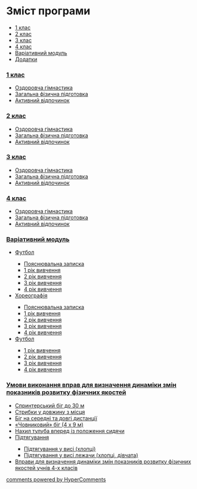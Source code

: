 <div id="hypercomments_widget" class="js-hypercomments-widget invisible"></div>

# Зміст програми

<div>
  <!-- Nav tabs -->
  <ul class="nav nav-tabs" role="tablist">
    <li role="presentation" class="active"><a href="#home" aria-controls="home" role="tab" data-toggle="tab">1 клас</a></li>
    <li role="presentation"><a href="#menu1" aria-controls="menu1" role="tab" data-toggle="tab">2 клас</a></li>
    <li role="presentation"><a href="#menu2" aria-controls="menu2" role="tab" data-toggle="tab">3 клас</a></li>
    <li role="presentation"><a href="#menu3" aria-controls="menu3" role="tab" data-toggle="tab">4 клас</a></li>
    <li role="presentation"><a href="#menu4" aria-controls="menu4" role="tab" data-toggle="tab">Варіативний модуль</a></li>
    <li role="presentation"><a href="#menu5" aria-controls="menu5" role="tab" data-toggle="tab">Додатки</a></li>
  </ul>
  <!-- Tab panes -->
  <div class="tab-content">
    <div role="tabpanel" class="tab-pane active" id="home"><h3><a href="http://workmon14.ed-era.com/1/1_klas.html">1 клас</a></h3>
      <ul type="disc">
      <li><a href="http://workmon14-new.ed-era.com/1/ozdorov.html">Оздоровча гімнастика</a></li>
      <li><a href="http://workmon14-new.ed-era.com/1/zagalna.html">Загальна фізична підготовка</a></li>
      <li><a href="http://workmon14-new.ed-era.com/1/aktyvniy.html">Активний відпочинок</a></li>
      </ul>
    </div>
    <div role="tabpanel" class="tab-pane" id="menu1"><h3><a href="http://workmon14-new.ed-era.com/2/2_klas.html">2 клас</a></h3>
      <ul type="disc">
      <li><a href="http://workmon14-new.ed-era.com/2/ozdorov.html">Оздоровча гімнастика</a></li>
      <li><a href="http://workmon14-new.ed-era.com/2/zagalna.html">Загальна фізична підготовка</a></li>
      <li><a href="http://workmon14-new.ed-era.com/2/aktyvniy.html">Активний відпочинок</a></li>
      </ul>
    </div>
    <div role="tabpanel" class="tab-pane" id="menu2"><h3><a href="http://workmon14-new.ed-era.com/3/3_klas.html">3 клас</a></h3>
      <ul type="disc">
      <li><a href="http://workmon14-new.ed-era.com/3/ozdorov.html">Оздоровча гімнастика</a></li>
      <li><a href="http://workmon14-new.ed-era.com/3/zagalna.html">Загальна фізична підготовка</a></li>
      <li><a href="http://workmon14-new.ed-era.com/3/aktyvniy.html">Активний відпочинок</a></li>
      </ul>
    </div>
    <div role="tabpanel" class="tab-pane" id="menu3"><h3><a href="http://workmon14-new.ed-era.com/4/4_klas.html">4 клас</a></h3>
      <ul type="disc">
      <li><a href="http://workmon14-new.ed-era.com/4/ozdorov.html">Оздоровча гімнастика</a></li>
      <li><a href="http://workmon14-new.ed-era.com/4/zagalna.html">Загальна фізична підготовка</a></li>
      <li><a href="http://workmon14-new.ed-era.com/4/aktyvniy.html">Активний відпочинок</a></li>
      </ul>
    </div>
    <div role="tabpanel" class="tab-pane" id="menu4"><h3><a href="http://workmon14-new.ed-era.com/variat/variativniy.html">Варіативний модуль</a></h3>
      <ul type="disc">
      <li><a href="http://workmon14-new.ed-era.com/variat/foot/zmist.html">Футбол</a></li>
      <ul type="square">
      <li><a href="http://workmon14-new.ed-era.com/variat/foot/poyasnuvalna.html">Пояснювальна записка</a></li>
      <li><a href="http://workmon14-new.ed-era.com/variat/foot/1.html">1 рік вивчення</a></li>
      <li><a href="http://workmon14-new.ed-era.com/variat/foot/2.html">2 рік вивчення</a></li>
      <li><a href="http://workmon14-new.ed-era.com/variat/foot/3.html">3 рік вивчення</a></li>
      <li><a href="http://workmon14-new.ed-era.com/variat/foot/4.html">4 рік вивчення</a></li>
      </ul>
      <li><a href="http://workmon14-new.ed-era.com/variat/choreo/zmist.html">Хореографія</a></li>
      <ul type="square">
      <li><a href="http://workmon14-new.ed-era.com/variat/choreo/poyasnuvalna.html">Пояснювальна записка</a></li>
      <li><a href="http://workmon14-new.ed-era.com/variat/choreo/1.html">1 рік вивчення</a></li>
      <li><a href="http://workmon14-new.ed-era.com/variat/choreo/2.html">2 рік вивчення</a></li>
      <li><a href="http://workmon14-new.ed-era.com/variat/choreo/3.html">3 рік вивчення</a></li>
      <li><a href="http://workmon14-new.ed-era.com/variat/choreo/4.html">4 рік вивчення</a></li>
      </ul>
      <li><a href="http://workmon14-new.ed-era.com/variat/swim/zmist.html">Футбол</a></li>
      <ul type="square">
      <li><a href="http://workmon14-new.ed-era.com/variat/swim/1.html">1 рік вивчення</a></li>
      <li><a href="http://workmon14-new.ed-era.com/variat/swim/2.html">2 рік вивчення</a></li>
      <li><a href="http://workmon14-new.ed-era.com/variat/swim/3.html">3 рік вивчення</a></li>
      <li><a href="http://workmon14-new.ed-era.com/variat/swim/4.html">4 рік вивчення</a></li>
      </ul>
      </ul>
    </div>
    <div role="tabpanel" class="tab-pane" id="menu5"><h3><a href="http://workmon14-new.ed-era.com/dodatky/umovy.html">Умови виконання вправ для визначення динаміки змін показників розвитку фізичних якостей</a></h3>
    <ul type="disc">
    <li><a href="http://workmon14-new.ed-era.com/dodatky/sprint.html">Спринтерський біг до 30 м</a></li>
    <li><a href="http://workmon14-new.ed-era.com/dodatky/strybok.html">Стрибки у довжину з місця</a></li>
    <li><a href="http://workmon14-new.ed-era.com/dodatky/beg.html">Біг на середні та довгі дистанції</a></li>
    <li><a href="http://workmon14-new.ed-era.com/dodatky/chovnik.html">«Човниковий» біг (4 х 9 м)</a></li>
    <li><a href="http://workmon14-new.ed-era.com/dodatky/nahyl.html">Нахил тулуба вперед із положення сидячи</a></li>
    <li><a href="http://workmon14-new.ed-era.com/dodatky/pidt.html">Підтягування</a></li>
    <ul type="square">
    <li><a href="http://workmon14-new.ed-era.com/dodatky/pidt_vys.html">Підтягування у висі (хлопці)</a></li>
    <li><a href="http://workmon14-new.ed-era.com/dodatky/pidt_lej.html">Підтягування у висі лежачи (хлопці, дівчата)</a></li>
    </ul>
    <li><a href="http://workmon14-new.ed-era.com/dodatky/vpravy.html">Вправи для визначення динаміки змін показників розвитку фізичних якостей учнів 4-х класів</a></li>
    </ul>
</ul>
</ul>
</ul>
</div>
</div>
</div>

<div class="js-hypercomments-container">
<a href="http://hypercomments.com" class="hc-link" title="comments widget">comments powered by HyperComments</a>
</div>